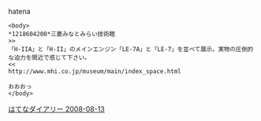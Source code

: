 
hatena

```
<body>
*1218604200*三菱みなとみらい技術館
>>
「H-IIA」と「H-II」のメインエンジン「LE-7A」と「LE-7」を並べて展示。実物の圧倒的な迫力を間近で感じて下さい。
<<
http://www.mhi.co.jp/museum/main/index_space.html

おおおっ
</body>
```


[はてなダイアリー 2008-08-13](https://nishiohirokazu.hatenadiary.org/archive/2008/08/13)